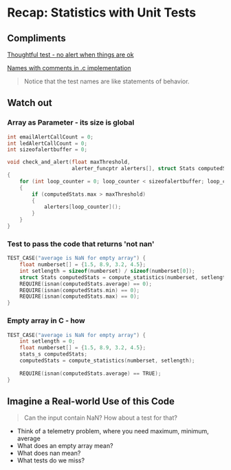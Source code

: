 # Recap: Statistics with Unit Tests

## Compliments

[Thoughtful test - no alert when things are ok](https://github.com/clean-code-craft-tcq-1/start-stats-c-VishalSubban/blob/master/stats-test.cpp)

[Names with comments in .c implementation](https://github.com/clean-code-craft-tcq-1/start-stats-c-NaveenBalachandar-dev/blob/master/stats.c)

> Notice that the test names are like statements of behavior.

## Watch out

### Array as Parameter - its size is global

```c
int emailAlertCallCount = 0;
int ledAlertCallCount = 0;
int sizeofalertbuffer = 0;

void check_and_alert(float maxThreshold,
                     alerter_funcptr alerters[], struct Stats computedStats)
{
	for (int loop_counter = 0; loop_counter < sizeofalertbuffer; loop_counter++)
	{
		if (computedStats.max > maxThreshold)
		{
			alerters[loop_counter]();
		}
	}
}
```

### Test to pass the code that returns 'not nan'

```c
TEST_CASE("average is NaN for empty array") {
    float numberset[] = {1.5, 8.9, 3.2, 4.5};
    int setlength = sizeof(numberset) / sizeof(numberset[0]);
    struct Stats computedStats = compute_statistics(numberset, setlength);    
    REQUIRE(isnan(computedStats.average) == 0);
    REQUIRE(isnan(computedStats.min) == 0);
    REQUIRE(isnan(computedStats.max) == 0);
}
```

### Empty array in C - how

```c
TEST_CASE("average is NaN for empty array") {
    int setlength = 0;
    float numberset[] = {1.5, 8.9, 3.2, 4.5};
    stats_s computedStats;
    computedStats = compute_statistics(numberset, setlength);
    
    REQUIRE(isnan(computedStats.average) == TRUE);
}
```

## Imagine a Real-world Use of this Code

> Can the input contain NaN? How about a test for that?

- Think of a telemetry problem, where you need maximum, minimum, average
- What does an empty array mean?
- What does nan mean?
- What tests do we miss?
